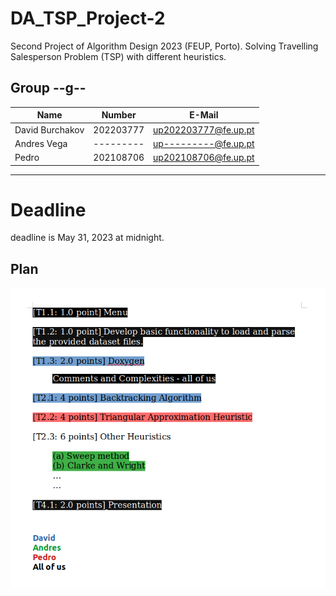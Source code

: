 # DA_TSP_Project-2
Second Project of Algorithm Design 2023 (FEUP, Porto). Solving Travelling Salesperson Problem (TSP) with different heuristics.



## Group --g--
| Name             | Number    | E-Mail             |
| ---------------- | --------- | ------------------ |
| David Burchakov  | 202203777 | up202203777@fe.up.pt                |
| Andres Vega	   | --------- | up---------@fe.up.pt               |
| Pedro | 202108706 | up202108706@fe.up.pt 
----


# Deadline
deadline is May 31, 2023 at midnight.

## Plan

![plan](docs/DA_proj-2-plan.png)
